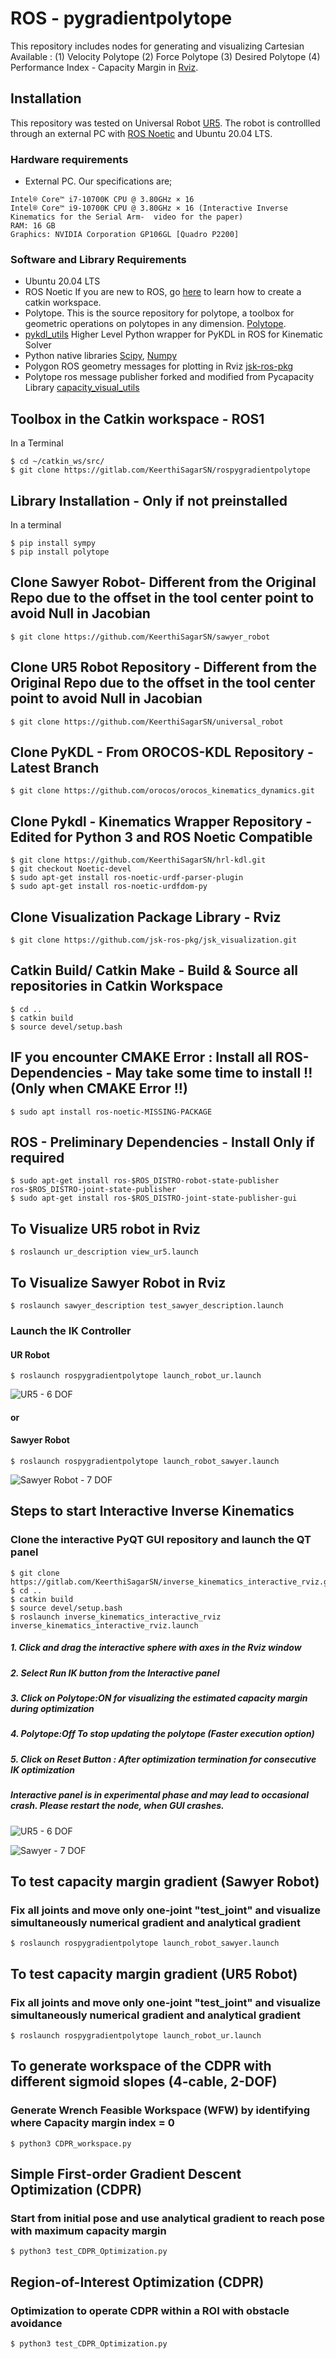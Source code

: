 # ROS - pygradientpolytope

This repository includes nodes for generating and visualizing Cartesian Available : (1) Velocity Polytope (2) Force Polytope (3) Desired Polytope
(4) Performance Index - Capacity Margin in [Rviz](http://wiki.ros.org/rviz).

## Installation
This repository was tested on Universal Robot [UR5](https://www.universal-robots.com/products/ur5-robot/). The robot is controllled through an external PC with [ROS Noetic](http://wiki.ros.org/noetic) and Ubuntu 20.04 LTS. 
### Hardware requirements
* External PC. Our specifications are;
```
Intel® Core™ i7-10700K CPU @ 3.80GHz × 16
Intel® Core™ i9-10700K CPU @ 3.80GHz × 16 (Interactive Inverse Kinematics for the Serial Arm-  video for the paper)
RAM: 16 GB
Graphics: NVIDIA Corporation GP106GL [Quadro P2200]
```


### Software and Library Requirements 

* Ubuntu 20.04 LTS
* ROS Noetic
If you are new to ROS, go [here](http://wiki.ros.org/catkin/Tutorials/create_a_workspace) to learn how to create a catkin workspace. 
* Polytope. This is the source repository for polytope, a toolbox for geometric operations on polytopes in any dimension.
[Polytope](https://pypi.org/project/polytope/).
* [pykdl_utils](http://wiki.ros.org/pykdl_utils) Higher Level Python wrapper for PyKDL in ROS for Kinematic Solver
* Python native libraries [Scipy](https://scipy.org/), [Numpy](https://numpy.org/)
* Polygon ROS geometry messages for plotting in Rviz [jsk-ros-pkg](https://github.com/jsk-ros-pkg/jsk_recognition)
* Polytope ros message publisher forked and modified from Pycapacity Library [capacity_visual_utils](https://github.com/askuric/polytope_vertex_search/blob/master/ROS_nodes/panda_capacity/scripts/capacity/capacity_visual_utils.py)



## Toolbox in the Catkin workspace - ROS1
In a Terminal
```
$ cd ~/catkin_ws/src/
$ git clone https://gitlab.com/KeerthiSagarSN/rospygradientpolytope
```

## Library Installation - Only if not preinstalled

In a terminal
```
$ pip install sympy
$ pip install polytope
```
## Clone Sawyer Robot- Different from the Original Repo due to the offset in the tool center point to avoid Null in Jacobian
```
$ git clone https://github.com/KeerthiSagarSN/sawyer_robot
```

## Clone UR5 Robot Repository - Different from the Original Repo due to the offset in the tool center point to avoid Null in Jacobian

```
$ git clone https://github.com/KeerthiSagarSN/universal_robot
```


## Clone PyKDL - From OROCOS-KDL Repository - Latest Branch

```
$ git clone https://github.com/orocos/orocos_kinematics_dynamics.git
```

## Clone Pykdl - Kinematics Wrapper Repository - Edited for Python 3 and ROS Noetic Compatible
```
$ git clone https://github.com/KeerthiSagarSN/hrl-kdl.git
$ git checkout Noetic-devel
$ sudo apt-get install ros-noetic-urdf-parser-plugin
$ sudo apt-get install ros-noetic-urdfdom-py

```
## Clone Visualization Package Library - Rviz
```
$ git clone https://github.com/jsk-ros-pkg/jsk_visualization.git
```

## Catkin Build/ Catkin Make - Build & Source all repositories in Catkin Workspace
```
$ cd ..
$ catkin build
$ source devel/setup.bash
```

## IF you encounter CMAKE Error : Install all ROS- Dependencies - May take some time to install !! (Only when CMAKE Error !!)
```
$ sudo apt install ros-noetic-MISSING-PACKAGE

```

## ROS - Preliminary Dependencies - Install Only if required

```
$ sudo apt-get install ros-$ROS_DISTRO-robot-state-publisher ros-$ROS_DISTRO-joint-state-publisher
$ sudo apt-get install ros-$ROS_DISTRO-joint-state-publisher-gui
```

## To Visualize UR5 robot in Rviz
```
$ roslaunch ur_description view_ur5.launch 
```


## To Visualize Sawyer Robot in Rviz
```
$ roslaunch sawyer_description test_sawyer_description.launch
```

### Launch the IK Controller
#### UR Robot
```
$ roslaunch rospygradientpolytope launch_robot_ur.launch

```
![UR5 - 6 DOF](./Images_Readme/ur5_rviz_readme.png)

#### or
#### Sawyer Robot
```
$ roslaunch rospygradientpolytope launch_robot_sawyer.launch
```
![Sawyer Robot - 7 DOF](./Images_Readme/sawyer_rviz_readme.png)




## Steps to start Interactive Inverse Kinematics
### Clone the interactive PyQT GUI repository and launch the QT panel
```
$ git clone https://gitlab.com/KeerthiSagarSN/inverse_kinematics_interactive_rviz.git
$ cd ..
$ catkin build
$ source devel/setup.bash
$ roslaunch inverse_kinematics_interactive_rviz inverse_kinematics_interactive_rviz.launch
```
##### 1. Click and drag the interactive sphere with axes in the Rviz window 
##### 2. Select Run IK button from the Interactive panel
##### 3. Click on Polytope:ON for visualizing the estimated capacity margin during optimization
##### 4. Polytope:Off To stop updating the polytope (Faster execution option)
##### 5. Click on Reset Button : After optimization termination for consecutive IK optimization

##### Interactive panel is in experimental phase and may lead to occasional crash. Please restart the node, when GUI crashes.


![UR5 - 6 DOF](./Images_Readme/UR5_IK.gif)

![Sawyer - 7 DOF](./Images_Readme/Sawyer_IK.gif)


## To test capacity margin gradient (Sawyer Robot)
### Fix all joints and move only one-joint "test_joint" and visualize simultaneously numerical gradient and analytical gradient 
```
$ roslaunch rospygradientpolytope launch_robot_sawyer.launch
```

## To test capacity margin gradient (UR5 Robot)
### Fix all joints and move only one-joint "test_joint" and visualize simultaneously numerical gradient and analytical gradient 
```
$ roslaunch rospygradientpolytope launch_robot_ur.launch
```

## To generate workspace of the CDPR with different sigmoid slopes (4-cable, 2-DOF)
### Generate Wrench Feasible Workspace (WFW) by identifying where Capacity margin index = 0
```
$ python3 CDPR_workspace.py
```

## Simple First-order Gradient Descent Optimization (CDPR)
### Start from initial pose and use analytical gradient to reach pose with maximum capacity margin
```
$ python3 test_CDPR_Optimization.py
```
## Region-of-Interest Optimization (CDPR)
### Optimization to operate CDPR within a ROI with obstacle avoidance
```
$ python3 test_CDPR_Optimization.py
```
